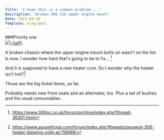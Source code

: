 ```yaml
---
Title: 'I know this is a common problem...,'
Description: 'Broken 306 S16 upper engine mount'
Date: 2022-04-18
Template: blog-post
---
```


###Priority one   
[![](https://drive.google.com/thumbnail?id=11A5WNeKgnzdoMvr9WjlS6VnItt16py8H){.half}](https://drive.google.com/uc?export=view&id=11A5WNeKgnzdoMvr9WjlS6VnItt16py8H)

A broken chassis where the upper engine mount bolts on wasn't on the list. Is now. I wonder how hard that's going to be to fix... [^1]  

And it is supposed to have a new heater core. So I wonder why the heater isn't hot?[^2]   

Those are the big ticket items, so far.   

Probably needs new front seats and an alternator, too. Plus a set of bushes and the usual consumables.

[^1]: https://www.306oc.co.uk/forum/archive/index.php?thread-36301.html
[^2]: https://www.aussiefrogs.com/forum/index.php?threads/peugeot-306-heater-blowing-cold-air.116998/
